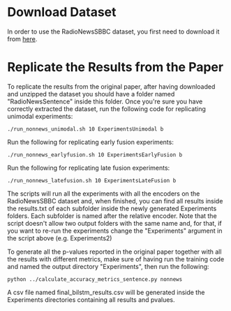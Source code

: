 # Download Dataset
In order to use the RadioNewsSBBC dataset, you first need to download it from [here](https://zenodo.org/record/7825759).

# Replicate the Results from the Paper
To replicate the results from the original paper, after having downloaded and unzipped the dataset you should have a folder named "RadioNewsSentence" inside this folder.
Once you're sure you have correctly extracted the dataset, run the following code for replicating unimodal experiments:

`./run_nonnews_unimodal.sh 10 ExperimentsUnimodal b`

Run the following for replicating early fusion experiments:

`./run_nonnews_earlyfusion.sh 10 ExperimentsEarlyFusion b`

Run the following for replicating late fusion experiments:

`./run_nonnews_latefusion.sh 10 ExperimentsLateFusion b`


The scripts will run all the experiments with all the encoders on the RadioNewsSBBC dataset and, when finished, you can find all results inside the results.txt of each subfolder
inside the newly generated Experiments folders. Each subfolder is named after the relative encoder. 
Note that the script doesn't allow two output folders with the same name and, for that, if you want to re-run the experiments change the "Experiments" argument in the
script above (e.g. Experiments2)

To generate all the p-values reported in the original paper together with all the results with different metrics, make sure of having run the training code and named the output directory "Experiments", then run the following:

`python ../calculate_accuracy_metrics_sentence.py nonnews`

A csv file named final_bilstm_results.csv will be generated inside the Experiments directories containing all results and pvalues.